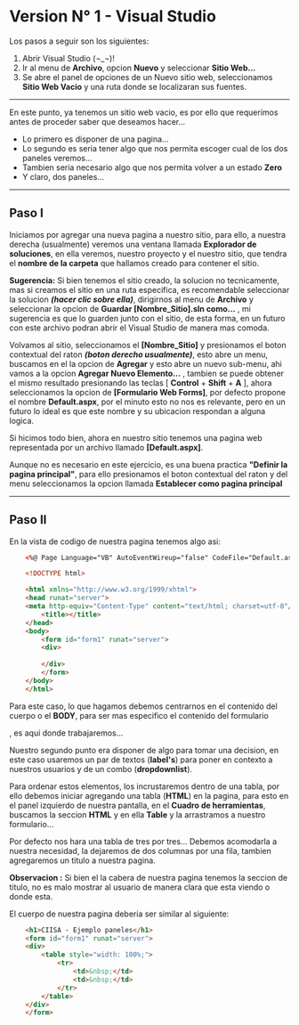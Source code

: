 ﻿# Version N° 1 - Visual Studio

Los pasos a seguir son los siguientes:

1. Abrir Visual Studio (¬_¬)!
2. Ir al menu de **Archivo**, opcion **Nuevo** y seleccionar **Sitio Web...**
3. Se abre el panel de opciones de un Nuevo sitio web, seleccionamos **Sitio Web Vacio** y una ruta donde se localizaran sus fuentes.

---

En este punto, ya tenemos un sitio web vacio, es por ello que requerimos antes de proceder saber que deseamos hacer...

* Lo primero es disponer de una pagina...
* Lo segundo es seria tener algo que nos permita escoger cual de los dos paneles veremos...
* Tambien seria necesario algo que nos permita volver a un estado **Zero**
* Y claro, dos paneles...

---

## Paso I

Iniciamos por agregar una nueva pagina a nuestro sitio, para ello, a nuestra derecha (usualmente) veremos una ventana llamada **Explorador de soluciones**, en ella veremos, nuestro proyecto y el nuestro sitio, que tendra el **nombre de la carpeta** que hallamos creado para contener el sitio.

**Sugerencia:** Si bien tenemos el sitio creado, la solucion no tecnicamente, mas si creamos el sitio en una ruta especifica, es recomendable seleccionar la solucion ***(hacer clic sobre ella)***, dirigirnos al menu de **Archivo** y seleccionar la opcion de **Guardar [Nombre_Sitio].sln como...** , mi sugerencia es que lo guarden junto con el sitio, de esta forma, en un futuro con este archivo podran abrir el Visual Studio de manera mas comoda.

Volvamos al sitio, seleccionamos el **[Nombre_Sitio]** y presionamos el boton contextual del raton ***(boton derecho usualmente)***, esto abre un menu, buscamos en el la opcion de **Agregar** y esto abre un nuevo sub-menu, ahi vamos a la opcion **Agregar Nuevo Elemento...** , tambien se puede obtener el mismo resultado presionando las teclas [ **Control** + **Shift** + **A** ], ahora seleccionamos la opcion de **[Formulario Web Forms]**, por defecto propone el nombre **Default.aspx**, por el minuto esto no nos es relevante, pero en un futuro lo ideal es que este nombre y su ubicacion respondan a alguna logica.

Si hicimos todo bien, ahora en nuestro sitio tenemos una pagina web representada por un archivo llamado **[Default.aspx]**.

Aunque no es necesario en este ejercicio, es una buena practica **"Definir la pagina principal"**, para ello presionamos el boton contextual del raton y del menu seleccionamos la opcion llamada **Establecer como pagina principal**

---

## Paso II

En la vista de codigo de nuestra pagina tenemos algo asi:

```html
    <%@ Page Language="VB" AutoEventWireup="false" CodeFile="Default.aspx.vb" Inherits="_Default" %>

    <!DOCTYPE html>

    <html xmlns="http://www.w3.org/1999/xhtml">
    <head runat="server">
    <meta http-equiv="Content-Type" content="text/html; charset=utf-8"/>
        <title></title>
    </head>
    <body>
        <form id="form1" runat="server">
        <div>
        
        </div>
        </form>
    </body>
    </html>
```

Para este caso, lo que hagamos debemos centrarnos en el contenido del cuerpo o el **BODY**, para ser mas especifico el contenido del formulario **<form id="form1" runat="server">**, es aqui donde trabajaremos...

Nuestro segundo punto era disponer de algo para tomar una decision, en este caso usaremos un par de textos (**label's**) para poner en contexto a nuestros usuarios y de un combo (**dropdownlist**).

Para ordenar estos elementos, los incrustaremos dentro de una tabla, por ello debemos iniciar agregando una tabla (**HTML**) en la pagina, para esto en el panel izquierdo de nuestra pantalla, en el **Cuadro de herramientas**, buscamos la seccion **HTML** y en ella **Table** y la arrastramos a nuestro formulario...

Por defecto nos hara una tabla de tres por tres... Debemos acomodarla a nuestra necesidad, la dejaremos de dos columnas por una fila, tambien agregaremos un titulo a nuestra pagina.

**Observacion :** Si bien el la cabera de nuestra pagina tenemos la seccion de titulo, no es malo mostrar al usuario de manera clara que esta viendo o donde esta.

El cuerpo de nuestra pagina deberia ser similar al siguiente:

```html
    <h1>CIISA - Ejemplo paneles</h1>
    <form id="form1" runat="server">
    <div>
        <table style="width: 100%;">
            <tr>
                <td>&nbsp;</td>
                <td>&nbsp;</td>
            </tr>
        </table>
    </div>
    </form>
```


